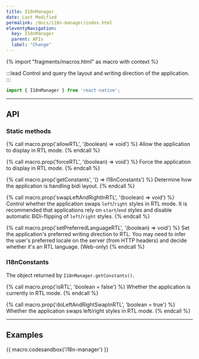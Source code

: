 ```yaml
---
title: I18nManager
date: Last Modified
permalink: /docs/i18n-manager/index.html
eleventyNavigation:
  key: I18nManager
  parent: APIs
  label: "Change"
---
```


{% import "fragments/macros.html" as macro with context %}

:::lead
Control and query the layout and writing direction of the application.
:::

```js
import { I18nManager } from 'react-native';
```

---

## API

### Static methods

{% call macro.prop('allowRTL', '(boolean) => void') %}
Allow the application to display in RTL mode.
{% endcall %}

{% call macro.prop('forceRTL', '(boolean) => void') %}
Force the application to display in RTL mode.
{% endcall %}

{% call macro.prop('getConstants', '() => I18nConstants') %}
Determine how the application is handling bidi layout.
{% endcall %}

{% call macro.prop('swapLeftAndRightInRTL', '(boolean) => void') %}
Control whether the application swaps `left`/`right` styles in RTL mode. It is recommended that applications rely on `start`/`end` styles and disable automatic BiDi-flipping of `left`/`right` styles.
{% endcall %}

{% call macro.prop('setPreferredLanguageRTL', '(boolean) => void') %}
Set the application's preferred writing direction to RTL. You may need to infer the user's preferred locale on the server (from HTTP headers) and decide whether it's an RTL language. (Web-only)
{% endcall %}

### I18nConstants

The object returned by `I18nManager.getConstants()`.

{% call macro.prop('isRTL', 'boolean = false') %}
Whether the application is currently in RTL mode.
{% endcall %}

{% call macro.prop('doLeftAndRightSwapInRTL', 'boolean = true') %}
Whether the application swaps left/right styles in RTL mode.
{% endcall %}

---

## Examples

{{ macro.codesandbox('i18n-manager') }}
